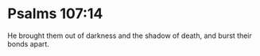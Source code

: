 # Psalms 107:14

He brought them out of darkness and the shadow of death, and burst their bonds apart.
